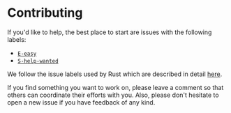 # Contributing

If you'd like to help, the best place to start are issues with the following labels:

* [`E-easy`](https://github.com/freebroccolo/lambda-battle/labels/E-easy)
* [`S-help-wanted`](https://github.com/freebroccolo/lambda-battle/labels/S-help-wanted)

We follow the issue labels used by Rust which are described in detail
[here](https://github.com/rust-lang/rust/blob/master/CONTRIBUTING.md#issue-triage).

If you find something you want to work on, please leave a comment so that others
can coordinate their efforts with you. Also, please don't hesitate to open a new
issue if you have feedback of any kind.
